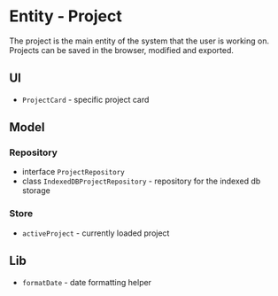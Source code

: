 # Entity - Project

The project is the main entity of the system that the user is working on. Projects can be saved in the browser, modified and exported.

## UI

- `ProjectCard` - specific project card

## Model

### Repository

- interface `ProjectRepository`
- class `IndexedDBProjectRepository` - repository for the indexed db storage

### Store

- `activeProject` - currently loaded project

## Lib

- `formatDate` - date formatting helper

